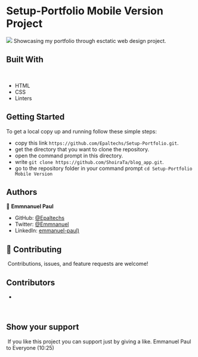 # Setup-Portfolio Mobile Version Project
![](https://img.shields.io/badge/Microverse-blueviolet)
​
Showcasing my portfolio through esctatic web design project.
​
## Built With
​
- HTML 
- CSS
- Linters
​
## Getting Started

To get a local copy up and running follow these simple steps:

- copy this link `https://github.com/Epaltechs/Setup-Portfolio.git`.
- get the directory that you want to clone the repository.
- open the command prompt in this directory.
- write `git clone https://github.com/ShoiraTa/blog_app.git`.
- go to the repository folder in your command prompt `cd Setup-Portfolio Mobile Version`


## Authors

👤 **Emmnanuel Paul**
- GitHub: [@Epaltechs](https://github.com/Epaltechs)
- Twitter: [@Emmnanuel](https://twitter.com/@epaltechs) 
- LinkedIn: [emmanuel-paul)](https://www.linkedin.com/in/emmanuel-paul-a2bab7b4/)

## :handshake: Contributing
​
Contributions, issues, and feature requests are welcome!
​
## Contributors
- 
​
## Show your support
​
If you like this project you can support just by giving a like.
Emmanuel Paul to Everyone (10:25)

